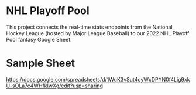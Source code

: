# NHL Playoff Pool
This project connects the real-time stats endpoints from the National Hockey League (hosted by Major League Baseball) to our 2022 NHL Playoff Pool fantasy Google Sheet.


# Sample Sheet
https://docs.google.com/spreadsheets/d/1WuK3vSut4oyWxDPYN0f4Lig9xkU-sOLa7c4WHfkIwXg/edit?usp=sharing
